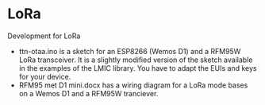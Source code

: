 # LoRa
Development for LoRa

- ttn-otaa.ino is a sketch for an ESP8266 (Wemos D1) and a RFM95W LoRa transceiver.  It is a slightly modified version of the sketch available in the examples of the LMIC library.  You have to adapt the EUIs and keys for your device.
- RFM95 met D1 mini.docx has a wiring diagram for a LoRa mode bases on a Wemos D1 and a RFM95W tranciever.
